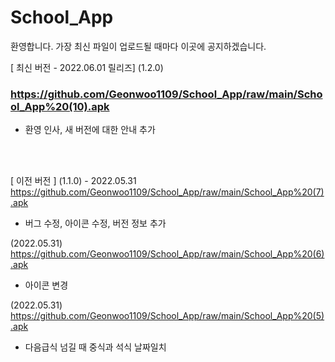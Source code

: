 # School_App
 환영합니다. 가장 최신 파일이 업로드될 때마다 이곳에 공지하겠습니다.
 
[ 최신 버전 - 2022.06.01 릴리즈]
(1.2.0) <h3>https://github.com/Geonwoo1109/School_App/raw/main/School_App%20(10).apk</h3>
 - 환영 인사, 새 버전에 대한 안내 추가



<br><br>

[ 이전 버전 ]
(1.1.0) - 2022.05.31 https://github.com/Geonwoo1109/School_App/raw/main/School_App%20(7).apk
 - 버그 수정, 아이콘 수정, 버전 정보 추가

(2022.05.31) https://github.com/Geonwoo1109/School_App/raw/main/School_App%20(6).apk
 - 아이콘 변경

(2022.05.31) https://github.com/Geonwoo1109/School_App/raw/main/School_App%20(5).apk
 - 다음급식 넘길 때 중식과 석식 날짜일치
